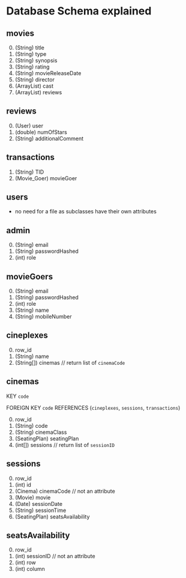 # Database Schema explained

## movies

0. (String) title
1. (String) type
2. (String) synopsis
3. (String) rating
4. (String) movieReleaseDate
5. (String) director
6. (ArrayList<String>) cast
7. (ArrayList<Review>) reviews

## reviews

0. (User) user
1. (double) numOfStars
2. (String) additionalComment

## transactions

1. (String) TID 
2. (Movie_Goer) movieGoer

## users
- no need for a file as subclasses have their own attributes

## admin

0. (String) email
1. (String) passwordHashed
2. (int) role

## movieGoers

0. (String) email
1. (String) passwordHashed
2. (int) role
3. (String) name
4. (String) mobileNumber

## cineplexes

0. row_id
1. (String) name
2. (String[]) cinemas  // return list of `cinemaCode`

## cinemas
KEY `code`

FOREIGN KEY `code` REFERENCES (`cineplexes`, `sessions`, `transactions`)

0. row_id
1. (String) code 
2. (String) cinemaClass
3. (SeatingPlan) seatingPlan
4. (int[]) sessions  // return list of `sessionID`

## sessions

0. row_id
1. (int) id
2. (Cinema) cinemaCode  // not an attribute
3. (Movie) movie
4. (Date) sessionDate
5. (String) sessionTime
6. (SeatingPlan) seatsAvailability

## seatsAvailability

0. row_id
1. (int) sessionID  // not an attribute
2. (int) row
3. (int) column
